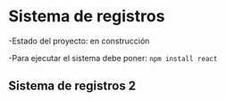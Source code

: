<h1>Sistema de registros</h1>
-Estado del proyecto: en construcción

-Para ejecutar el sistema debe poner:
```npm install react```

<!---------------------------------------------->
<h2>Sistema de registros 2</h2>
